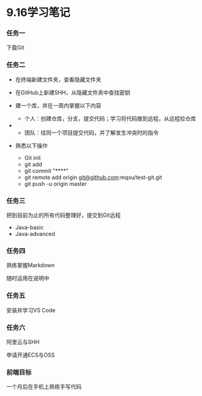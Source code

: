 # 9.16学习笔记



### 任务一

下载Git

### 任务二

- 在终端新建文件夹，查看隐藏文件夹

- 在GitHub上新建SHH，从隐藏文件夹中查找密钥

- 建一个库，并在一周内掌握以下内容
  - 个人：创建仓库，分支，提交代码；学习将代码推到远程，从远程拉仓库

- - 团队：往同一个项目提交代码，并了解发生冲突时的指令

- 熟悉以下操作
  - Git init
  - git add
  - git commit "****"
  - git remote add origin git@github.com:mqxu/test-git.git
  - git push -u origin master

### 任务三

把到目前为止的所有代码整理好，提交到Git远程

- Java-basic
- Java-advanced

### 任务四

熟练掌握Markdown

随时运用在说明中

### 任务五

安装并学习VS Code

### 任务六

阿里云与SHH

申请开通ECS与OSS

### 前端目标

一个月后在手机上熟练手写代码

